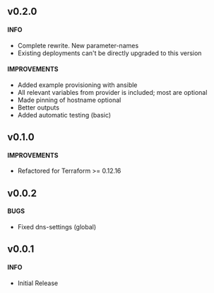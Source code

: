 ## v0.2.0
#### INFO
* Complete rewrite. New parameter-names
* Existing deployments can't be directly upgraded to this version

#### IMPROVEMENTS
* Added example provisioning with ansible
* All relevant variables from provider is included; most are optional
* Made pinning of hostname optional
* Better outputs
* Added automatic testing (basic)

## v0.1.0
#### IMPROVEMENTS
* Refactored for Terraform >= 0.12.16

## v0.0.2
#### BUGS
* Fixed dns-settings (global)

## v0.0.1
#### INFO
* Initial Release
